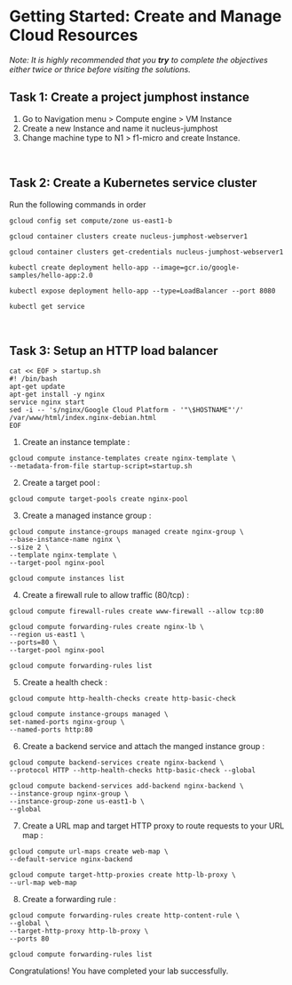 # Getting Started: Create and Manage Cloud Resources

_Note: It is highly recommended that you __try__ to complete the objectives either twice or thrice before visiting the solutions._

## Task 1: Create a project jumphost instance

1. Go to Navigation menu > Compute engine > VM Instance
2. Create a new Instance and name it nucleus-jumphost
3. Change machine type to N1 > f1-micro and create Instance.

&nbsp;

## Task 2: Create a Kubernetes service cluster

Run the following commands in order

```
gcloud config set compute/zone us-east1-b

gcloud container clusters create nucleus-jumphost-webserver1

gcloud container clusters get-credentials nucleus-jumphost-webserver1

kubectl create deployment hello-app --image=gcr.io/google-samples/hello-app:2.0

kubectl expose deployment hello-app --type=LoadBalancer --port 8080

kubectl get service
```
&nbsp;

## Task 3: Setup an HTTP load balancer

```
cat << EOF > startup.sh
#! /bin/bash
apt-get update
apt-get install -y nginx
service nginx start
sed -i -- 's/nginx/Google Cloud Platform - '"\$HOSTNAME"'/' /var/www/html/index.nginx-debian.html
EOF
```

1. Create an instance template :
```
gcloud compute instance-templates create nginx-template \
--metadata-from-file startup-script=startup.sh
```
2. Create a target pool :
```
gcloud compute target-pools create nginx-pool
```

3. Create a managed instance group :
```
gcloud compute instance-groups managed create nginx-group \
--base-instance-name nginx \
--size 2 \
--template nginx-template \
--target-pool nginx-pool

gcloud compute instances list
```
4. Create a firewall rule to allow traffic (80/tcp) :
```
gcloud compute firewall-rules create www-firewall --allow tcp:80

gcloud compute forwarding-rules create nginx-lb \
--region us-east1 \
--ports=80 \
--target-pool nginx-pool

gcloud compute forwarding-rules list
```
5. Create a health check :
```
gcloud compute http-health-checks create http-basic-check

gcloud compute instance-groups managed \
set-named-ports nginx-group \
--named-ports http:80
```
6. Create a backend service and attach the manged instance group :
```
gcloud compute backend-services create nginx-backend \
--protocol HTTP --http-health-checks http-basic-check --global

gcloud compute backend-services add-backend nginx-backend \
--instance-group nginx-group \
--instance-group-zone us-east1-b \
--global
```
7. Create a URL map and target HTTP proxy to route requests to your URL map :
```
gcloud compute url-maps create web-map \
--default-service nginx-backend

gcloud compute target-http-proxies create http-lb-proxy \
--url-map web-map
```
8. Create a forwarding rule :
```
gcloud compute forwarding-rules create http-content-rule \
--global \
--target-http-proxy http-lb-proxy \
--ports 80

gcloud compute forwarding-rules list
```

Congratulations! You have completed your lab successfully.